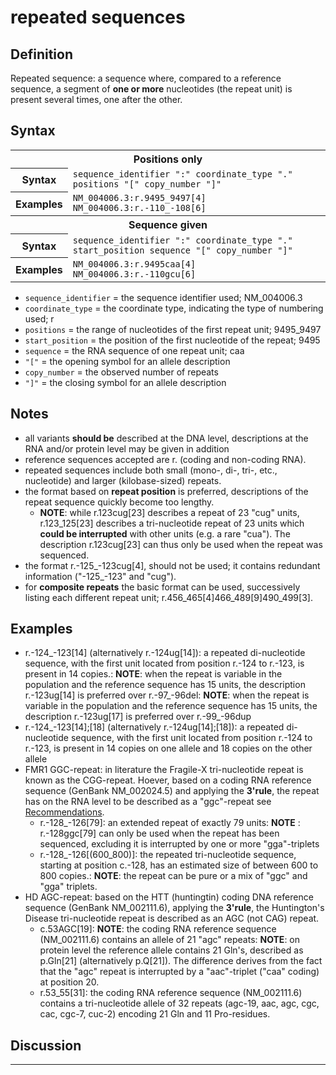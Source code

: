 # repeated sequences

## Definition

Repeated sequence: a sequence where, compared to a reference sequence, a segment of **one or more** nucleotides (the repeat unit) is present several times, one after the other.

## Syntax

<table class="syntax">
  <tr><th class="section" colspan="2">Positions only</th></tr>
  <tr>
    <th>Syntax</th>
    <td><code>sequence_identifier ":" coordinate_type "." positions "[" copy_number "]"</code></td>
  </tr>
  <tr>
    <th>Examples</th>
    <td><code>NM_004006.3:r.9495_9497[4]</code><br><code>NM_004006.3:r.-110_-108[6]</code></td>
  </tr>
  <tr><th class="section" colspan="2">Sequence given</th></tr>
  <tr>
    <th>Syntax</th>
    <td><code>sequence_identifier ":" coordinate_type "." start_position sequence "[" copy_number "]"</code></td>
  </tr>
  <tr>
    <th>Examples</th>
    <td><code>NM_004006.3:r.9495caa[4]</code><br><code>NM_004006.3:r.-110gcu[6]</code></td>
  </tr>
</table>

- <code>sequence_identifier</code> = the sequence identifier used; NM_004006.3
- <code>coordinate_type</code> = the coordinate type, indicating the type of numbering used; r
- <code>positions</code> = the range of nucleotides of the first repeat unit; 9495_9497
- <code>start_position</code> = the position of the first nucleotide of the repeat; 9495
- <code>sequence</code> = the RNA sequence of one repeat unit; caa
- <code>"["</code> = the opening symbol for an allele description
- <code>copy_number</code> = the observed number of repeats
- <code>"]"</code> = the closing symbol for an allele description

## Notes

- all variants **should be** described at the DNA level, descriptions at the RNA and/or protein level may be given in addition
- reference sequences accepted are r. (coding and non-coding RNA).
- repeated sequences include both small (mono-, di-, tri-, etc., nucleotide) and larger (kilobase-sized) repeats.
- the format based on **repeat position** is preferred, descriptions of the repeat sequence quickly become too lengthy.
  - **NOTE**: while r.123cug[23] describes a repeat of 23 "cug" units, r.123_125[23] describes a tri-nucleotide repeat of 23 units which **could be interrupted** with other units (e.g. a rare "cua"). The description r.123cug[23] can thus only be used when the repeat was sequenced.
- the format r.-125\_-123cug[4], should not be used; it contains redundant information ("-125\_-123" and "cug").
- for **composite repeats** the basic format can be used, successively listing each different repeat unit; r.456_465[4]466_489[9]490_499[3].

## Examples

- r.-124\_-123[14] (alternatively r.-124ug[14]): a repeated di-nucleotide sequence, with the first unit located from position r.-124 to r.-123, is present in 14 copies.: **NOTE**: when the repeat is variable in the population and the reference sequence has 15 units, the description r.-123ug[14] is preferred over r.-97\_-96del: **NOTE**: when the repeat is variable in the population and the reference sequence has 15 units, the description r.-123ug[17] is preferred over r.-99\_-96dup
- r.-124\_-123[14];[18] (alternatively r.-124ug[14];[18]): a repeated di-nucleotide sequence, with the first unit located from position r.-124 to r.-123, is present in 14 copies on one allele and 18 copies on the other allele
- FMR1 GGC-repeat: in literature the Fragile-X tri-nucleotide repeat is known as the CGG-repeat. Hoever, based on a coding RNA reference sequence (GenBank NM_002024.5) and applying the **3'rule**, the repeat has on the RNA level to be described as a "ggc"-repeat see [Recommendations](../general.md).
  - r.-128\_-126[79]: an extended repeat of exactly 79 units: **NOTE** : r.-128ggc[79] can only be used when the repeat has been sequenced, excluding it is interrupted by one or more "gga"-triplets
  - r.-128\_-126[(600\_800)]: the repeated tri-nucleotide sequence, starting at position c.-128, has an estimated size of between 600 to 800 copies.: **NOTE**: the repeat can be pure or a mix of "ggc" and "gga" triplets.
- HD AGC-repeat: based on the HTT (huntingtin) coding DNA reference sequence (GenBank NM_002111.6), applying the **3'rule**, the Huntington's Disease tri-nucleotide repeat is described as an AGC (not CAG) repeat.
  - c.53AGC[19]: **NOTE**: the coding RNA reference sequence (NM_002111.6) contains an allele of 21 "agc" repeats: **NOTE**: on protein level the reference allele contains 21 Gln's, described as p.Gln[21] (alternatively p.Q[21]). The difference derives from the fact that the "agc" repeat is interrupted by a "aac"-triplet ("caa" coding) at position 20.
  - r.53_55[31]: the coding RNA reference sequence (NM_002111.6) contains a tri-nucleotide allele of 32 repeats (agc-19, aac, agc, cgc, cac, cgc-7, cuc-2) encoding 21 Gln and 11 Pro-residues.

## Discussion

---
